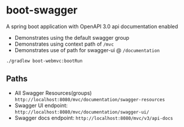 # boot-swagger
A spring boot application with OpenAPI 3.0 api documentation enabled
 - Demonstrates using the default swagger group 
 - Demonstrates using context path of `/mvc`
 - Demonstrates use of path for swagger-ui @ `/documentation`
```
./gradlew boot-webmvc:bootRun
```

## Paths
- All Swagger Resources(groups) `http://localhost:8080/mvc/documentation/swagger-resources`
- Swagger UI endpoint: `http://localhost:8080/mvc/documentation/swagger-ui/`
- Swagger docs endpoint: `http://localhost:8080/mvc/v3/api-docs`


